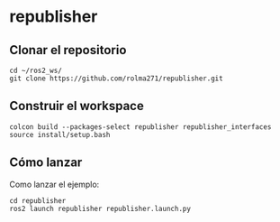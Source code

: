 # republisher

## Clonar el repositorio

```console
cd ~/ros2_ws/ 
git clone https://github.com/rolma271/republisher.git
```

## Construir el workspace

```console
colcon build --packages-select republisher republisher_interfaces
source install/setup.bash
```

## Cómo lanzar
Como lanzar el ejemplo:

```console
cd republisher
ros2 launch republisher republisher.launch.py
```